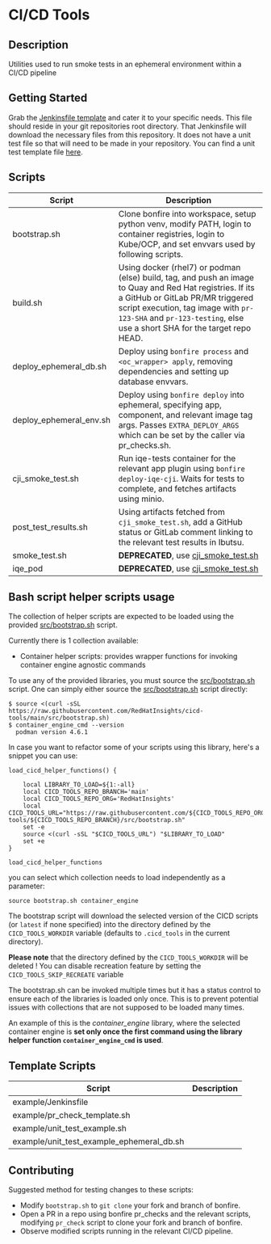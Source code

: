 # CI/CD Tools

## Description
Utilities used to run smoke tests in an ephemeral environment within a CI/CD pipeline

## Getting Started
Grab the [Jenkinsfile template](templates/Jenkinsfile) and cater it to your specific needs. This file should reside in your git repositories root directory. That Jenkinsfile will 
download the necessary files from this repository. It does not have a unit test file so that will need to be made in your repository. You can find a 
unit test template file [here](templates/unit_test_example.sh).

## Scripts

| Script                  | Description |  
| ----------------------- | ----------- | 
| bootstrap.sh            | Clone bonfire into workspace, setup python venv, modify PATH, login to container registries, login to Kube/OCP,  and set envvars used by following scripts. |
| build.sh                | Using docker (rhel7) or podman (else) build, tag, and push an image to Quay and Red Hat registries. If its a GitHub or GitLab PR/MR triggered script execution, tag image with `pr-123-SHA` and `pr-123-testing`, else use a short SHA for the target repo HEAD. |
| deploy_ephemeral_db.sh  | Deploy using `bonfire process` and `<oc_wrapper> apply`, removing dependencies and setting up database envvars. |
| deploy_ephemeral_env.sh | Deploy using `bonfire deploy` into ephemeral, specifying app, component, and relevant image tag args.  Passes `EXTRA_DEPLOY_ARGS` which can be set by the caller via pr_checks.sh.
| cji_smoke_test.sh       | Run iqe-tests container for the relevant app plugin using `bonfire deploy-iqe-cji`. Waits for tests to complete, and fetches artifacts using minio.
| post_test_results.sh    | Using artifacts fetched from `cji_smoke_test.sh`, add a GitHub status or GitLab comment linking to the relevant test results in Ibutsu.
| smoke_test.sh           | **DEPRECATED**, use [cji_smoke_test.sh](cji_smoke_test.sh) |
| iqe_pod                 | **DEPRECATED**, use [cji_smoke_test.sh](cji_smoke_test.sh) |

## Bash script helper scripts usage

The collection of helper scripts are expected to be loaded using the provided [src/bootstrap.sh](bootstrap) script.

Currently there is 1 collection available:

- Container helper scripts: provides wrapper functions for invoking container engine agnostic commands

To use any of the provided libraries, you must source the [src/bootstrap.sh](bootstrap.sh) script.
One can simply either source the [src/bootstrap.sh](bootstrap) script directly:

```
$ source <(curl -sSL https://raw.githubusercontent.com/RedHatInsights/cicd-tools/main/src/bootstrap.sh)
$ container_engine_cmd --version
  podman version 4.6.1

```

In case you want to refactor some of your scripts using this library, here's a snippet you can use:

```
load_cicd_helper_functions() {

    local LIBRARY_TO_LOAD=${1:-all}
    local CICD_TOOLS_REPO_BRANCH='main'
    local CICD_TOOLS_REPO_ORG='RedHatInsights'
    local CICD_TOOLS_URL="https://raw.githubusercontent.com/${CICD_TOOLS_REPO_ORG}/cicd-tools/${CICD_TOOLS_REPO_BRANCH}/src/bootstrap.sh"
    set -e
    source <(curl -sSL "$CICD_TOOLS_URL") "$LIBRARY_TO_LOAD"
    set +e
}

load_cicd_helper_functions
```

you can select which collection needs to load independently as a parameter:

```
source bootstrap.sh container_engine
```

The bootstrap script will download the selected version of the CICD scripts (or `latest` if none specified) into the directory defined by
the `CICD_TOOLS_WORKDIR` variable (defaults to `.cicd_tools` in the current directory). 

**Please note** that the directory defined by the `CICD_TOOLS_WORKDIR` will be deleted !
You can disable recreation feature by setting the `CICD_TOOLS_SKIP_RECREATE` variable

The bootstrap.sh can be invoked multiple times but it has a status control to ensure each
of the libraries is loaded only once. This is to prevent potential issues with collections 
that are not supposed to be loaded many times.

An example of this is the _container_engine_ library, where the selected container engine
is **set only once the first command using the library helper function `container_engine_cmd` is used**.


## Template Scripts
| Script                  | Description |  
| ----------------------- | ----------- | 
| example/Jenkinsfile                       |  |
| example/pr_check_template.sh              |  |
| example/unit_test_example.sh              |  |
| example/unit_test_example_ephemeral_db.sh |  |

## Contributing

Suggested method for testing changes to these scripts:
- Modify `bootstrap.sh` to `git clone` your fork and branch of bonfire.
- Open a PR in a repo using bonfire pr_checks and the relevant scripts, modifying `pr_check` script to clone your fork and branch of bonfire.
- Observe modified scripts running in the relevant CI/CD pipeline.
# 
